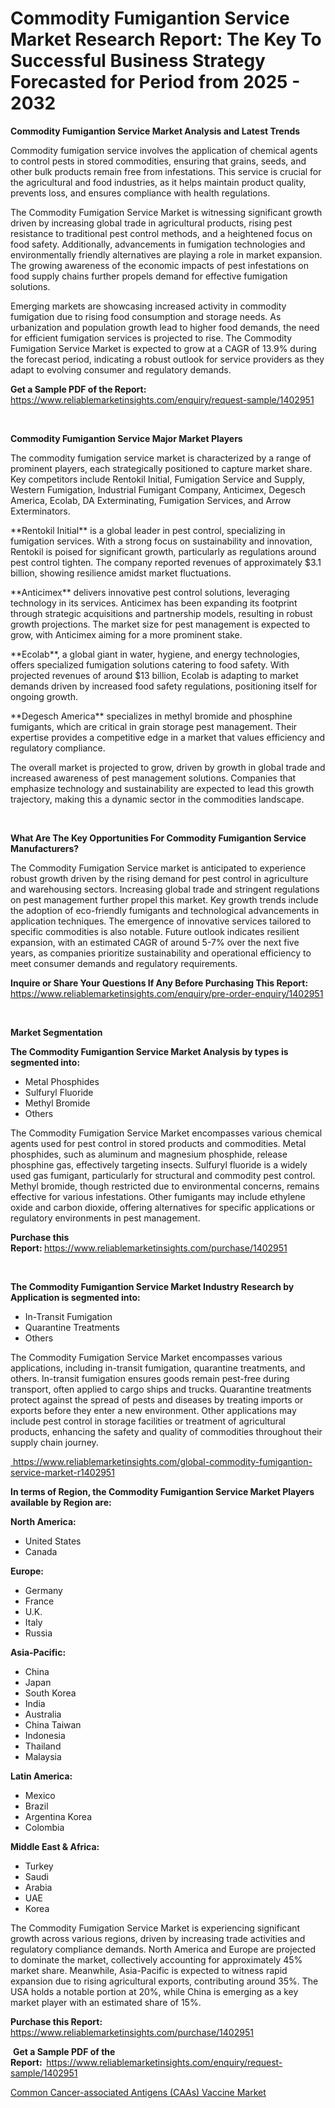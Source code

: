 <p><h1>Commodity Fumigantion Service Market Research Report: The Key To Successful Business Strategy Forecasted for Period from 2025 - 2032</h1></p><p><strong>Commodity Fumigantion Service Market Analysis and Latest Trends</strong></p>
<p><p>Commodity fumigation service involves the application of chemical agents to control pests in stored commodities, ensuring that grains, seeds, and other bulk products remain free from infestations. This service is crucial for the agricultural and food industries, as it helps maintain product quality, prevents loss, and ensures compliance with health regulations.</p><p>The Commodity Fumigation Service Market is witnessing significant growth driven by increasing global trade in agricultural products, rising pest resistance to traditional pest control methods, and a heightened focus on food safety. Additionally, advancements in fumigation technologies and environmentally friendly alternatives are playing a role in market expansion. The growing awareness of the economic impacts of pest infestations on food supply chains further propels demand for effective fumigation solutions.</p><p>Emerging markets are showcasing increased activity in commodity fumigation due to rising food consumption and storage needs. As urbanization and population growth lead to higher food demands, the need for efficient fumigation services is projected to rise. The Commodity Fumigation Service Market is expected to grow at a CAGR of 13.9% during the forecast period, indicating a robust outlook for service providers as they adapt to evolving consumer and regulatory demands.</p></p>
<p><strong>Get a Sample PDF of the Report:&nbsp;</strong> <a href="https://www.reliablemarketinsights.com/enquiry/request-sample/1402951?utm_campaign=2013&utm_medium=2&utm_source=Github&utm_content=ia&utm_term=12012025&utm_id=commodity-fumigantion-service">https://www.reliablemarketinsights.com/enquiry/request-sample/1402951</a></p>
<p>&nbsp;</p>
<p><strong>Commodity Fumigantion Service Major Market Players</strong></p>
<p><p>The commodity fumigation service market is characterized by a range of prominent players, each strategically positioned to capture market share. Key competitors include Rentokil Initial, Fumigation Service and Supply, Western Fumigation, Industrial Fumigant Company, Anticimex, Degesch America, Ecolab, DA Exterminating, Fumigation Services, and Arrow Exterminators.</p><p>**Rentokil Initial** is a global leader in pest control, specializing in fumigation services. With a strong focus on sustainability and innovation, Rentokil is poised for significant growth, particularly as regulations around pest control tighten. The company reported revenues of approximately $3.1 billion, showing resilience amidst market fluctuations.</p><p>**Anticimex** delivers innovative pest control solutions, leveraging technology in its services. Anticimex has been expanding its footprint through strategic acquisitions and partnership models, resulting in robust growth projections. The market size for pest management is expected to grow, with Anticimex aiming for a more prominent stake.</p><p>**Ecolab**, a global giant in water, hygiene, and energy technologies, offers specialized fumigation solutions catering to food safety. With projected revenues of around $13 billion, Ecolab is adapting to market demands driven by increased food safety regulations, positioning itself for ongoing growth.</p><p>**Degesch America** specializes in methyl bromide and phosphine fumigants, which are critical in grain storage pest management. Their expertise provides a competitive edge in a market that values efficiency and regulatory compliance.</p><p>The overall market is projected to grow, driven by growth in global trade and increased awareness of pest management solutions. Companies that emphasize technology and sustainability are expected to lead this growth trajectory, making this a dynamic sector in the commodities landscape.</p></p>
<p>&nbsp;</p>
<p><strong>What Are The Key Opportunities For Commodity Fumigantion Service Manufacturers?</strong></p>
<p><p>The Commodity Fumigation Service market is anticipated to experience robust growth driven by the rising demand for pest control in agriculture and warehousing sectors. Increasing global trade and stringent regulations on pest management further propel this market. Key growth trends include the adoption of eco-friendly fumigants and technological advancements in application techniques. The emergence of innovative services tailored to specific commodities is also notable. Future outlook indicates resilient expansion, with an estimated CAGR of around 5-7% over the next five years, as companies prioritize sustainability and operational efficiency to meet consumer demands and regulatory requirements.</p></p>
<p><strong>Inquire or Share Your Questions If Any Before Purchasing This Report:</strong> <a href="https://www.reliablemarketinsights.com/enquiry/pre-order-enquiry/1402951?utm_campaign=2013&utm_medium=2&utm_source=Github&utm_content=ia&utm_term=12012025&utm_id=commodity-fumigantion-service">https://www.reliablemarketinsights.com/enquiry/pre-order-enquiry/1402951</a></p>
<p>&nbsp;</p>
<p><strong>Market Segmentation</strong></p>
<p><strong>The Commodity Fumigantion Service Market Analysis by types is segmented into:</strong></p>
<p><ul><li>Metal Phosphides</li><li>Sulfuryl Fluoride</li><li>Methyl Bromide</li><li>Others</li></ul></p>
<p><p>The Commodity Fumigation Service Market encompasses various chemical agents used for pest control in stored products and commodities. Metal phosphides, such as aluminum and magnesium phosphide, release phosphine gas, effectively targeting insects. Sulfuryl fluoride is a widely used gas fumigant, particularly for structural and commodity pest control. Methyl bromide, though restricted due to environmental concerns, remains effective for various infestations. Other fumigants may include ethylene oxide and carbon dioxide, offering alternatives for specific applications or regulatory environments in pest management.</p></p>
<p><strong>Purchase this Report:&nbsp;</strong><a href="https://www.reliablemarketinsights.com/purchase/1402951?utm_campaign=2013&utm_medium=2&utm_source=Github&utm_content=ia&utm_term=12012025&utm_id=commodity-fumigantion-service">https://www.reliablemarketinsights.com/purchase/1402951</a></p>
<p>&nbsp;</p>
<p><strong>The Commodity Fumigantion Service Market Industry Research by Application is segmented into:</strong></p>
<p><ul><li>In-Transit Fumigation</li><li>Quarantine Treatments</li><li>Others</li></ul></p>
<p><p>The Commodity Fumigation Service Market encompasses various applications, including in-transit fumigation, quarantine treatments, and others. In-transit fumigation ensures goods remain pest-free during transport, often applied to cargo ships and trucks. Quarantine treatments protect against the spread of pests and diseases by treating imports or exports before they enter a new environment. Other applications may include pest control in storage facilities or treatment of agricultural products, enhancing the safety and quality of commodities throughout their supply chain journey.</p></p>
<p><a href="https://www.reliablemarketinsights.com/global-commodity-fumigantion-service-market-r1402951?utm_campaign=2013&utm_medium=2&utm_source=Github&utm_content=ia&utm_term=12012025&utm_id=commodity-fumigantion-service">&nbsp;https://www.reliablemarketinsights.com/global-commodity-fumigantion-service-market-r1402951</a></p>
<p><strong>In terms of Region, the Commodity Fumigantion Service Market Players available by Region are:</strong></p>
<p>
    <p> <strong> North America: </strong>
        <ul>
            <li>United States</li>
            <li>Canada</li>
        </ul>
        </p> 
    <p> <strong> Europe: </strong>
        <ul>
            <li>Germany</li>
            <li>France</li>
            <li>U.K.</li>
            <li>Italy</li>
            <li>Russia</li>
        </ul>
        </p> 
    <p> <strong> Asia-Pacific: </strong>
        <ul>
            <li>China</li>
            <li>Japan</li>
            <li>South Korea</li>
            <li>India</li>
            <li>Australia</li>
            <li>China Taiwan</li>
            <li>Indonesia</li>
            <li>Thailand</li>
            <li>Malaysia</li>
        </ul>
        </p> 
    <p> <strong> Latin America: </strong>
        <ul>
            <li>Mexico</li>
            <li>Brazil</li>
            <li>Argentina Korea</li>
            <li>Colombia</li>
        </ul>
        </p> 
    <p> <strong> Middle East & Africa: </strong>
        <ul>
            <li>Turkey</li>
            <li>Saudi</li>
            <li>Arabia</li>
            <li>UAE</li>
            <li>Korea</li>
        </ul>
    </p>
    </p>
<p><p>The Commodity Fumigation Service Market is experiencing significant growth across various regions, driven by increasing trade activities and regulatory compliance demands. North America and Europe are projected to dominate the market, collectively accounting for approximately 45% market share. Meanwhile, Asia-Pacific is expected to witness rapid expansion due to rising agricultural exports, contributing around 35%. The USA holds a notable portion at 20%, while China is emerging as a key market player with an estimated share of 15%.</p></p>
<p><strong>Purchase this Report: </strong><a href="https://www.reliablemarketinsights.com/purchase/1402951?utm_campaign=2013&utm_medium=2&utm_source=Github&utm_content=ia&utm_term=12012025&utm_id=commodity-fumigantion-service">https://www.reliablemarketinsights.com/purchase/1402951</a></p>
<p>&nbsp;<strong>Get a Sample PDF of the Report:&nbsp;&nbsp;</strong><a href="https://www.reliablemarketinsights.com/enquiry/request-sample/1402951?utm_campaign=2013&utm_medium=2&utm_source=Github&utm_content=ia&utm_term=12012025&utm_id=commodity-fumigantion-service">https://www.reliablemarketinsights.com/enquiry/request-sample/1402951</a></p>
<p><strong></strong></p>
<p><p><a href="https://github.com/MarciaRunte/Market-Research-Report-List-1/blob/main/common-cancer-associated-antigens-caas-vaccine-market.md?utm_campaign=2013&utm_medium=2&utm_source=Github&utm_content=ia&utm_term=12012025&utm_id=commodity-fumigantion-service">Common Cancer-associated Antigens (CAAs) Vaccine Market</a></p></p>
